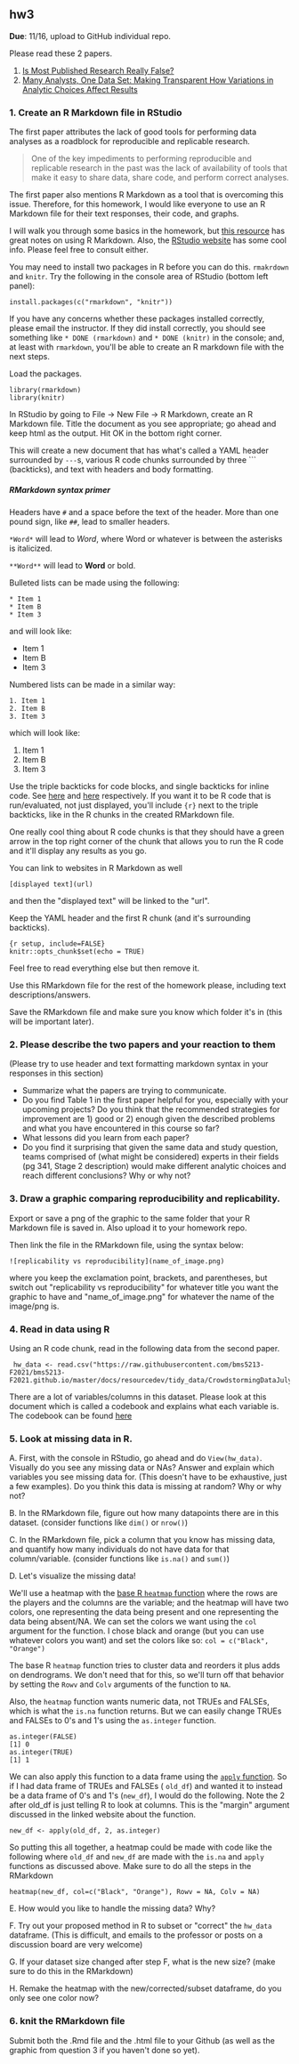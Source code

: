 ## hw3

**Due**: 11/16, upload to GitHub individual repo.

Please read these 2 papers.

1. [Is Most Published Research Really False?](https://github.com/bms5213-F2021/bms5213-F2021.github.io/raw/master/docs/resourcedev/papers/metaanalysis.pdf)
2. [Many Analysts, One Data Set: Making Transparent How Variations in Analytic Choices Affect Results](http://econweb.umd.edu/~pope/crowdsourcing_paper.pdf)

### 1. Create an R Markdown file in RStudio

The first paper attributes the lack of good tools for performing data analyses as a roadblock for reproducible and replicable research.

> One of the key impediments to performing reproducible and replicable research in the past was the
lack of availability of tools that make it easy to share data, share code, and perform correct analyses.

The first paper also mentions R Markdown as a tool that is overcoming this issue. Therefore, for this homework, I would like everyone to use an R Markdown file for their text responses, their code, and graphs.  

I will walk you through some basics in the homework, but [this resource](https://r4ds.had.co.nz/r-markdown.html) has great notes on using R Markdown. Also, the [RStudio website](https://rmarkdown.rstudio.com/lesson-1.html) has some cool info. Please feel free to consult either.

You may need to install two packages in R before you can do this. `rmakrdown` and `knitr`. Try the following in the console area of RStudio (bottom left panel):

```
install.packages(c("rmarkdown", "knitr"))
```

If you have any concerns whether these packages installed correctly, please email the instructor. If they did install correctly, you should see something like `* DONE (rmarkdown)` and `* DONE (knitr)` in the console; and, at least with `rmarkdown`, you'll be able to create an R markdown file with the next steps.

Load the packages.

```
library(rmarkdown)
library(knitr)
```

In RStudio by going to File -> New File -> R Markdown, create an R Markdown file. Title the document as you see appropriate; go ahead and keep html as the output. Hit OK in the bottom right corner.

This will create a new document that has what's called a YAML header surrounded by `---`s, various R code chunks surrounded by three ``` (backticks), and text with headers and body formatting.

##### RMarkdown syntax primer

Headers have `#` and a space before the text of the header. More than one pound sign, like `##`, lead to smaller headers.

`*Word*` will lead to *Word*, where Word or whatever is between the asterisks is italicized.


`**Word**` will lead to **Word** or bold.

Bulleted lists can be made using the following:

```
* Item 1
* Item B
* Item 3
```

and will look like:

* Item 1
* Item B
* Item 3

Numbered lists can be made in a similar way:

```
1. Item 1
2. Item B
3. Item 3
```

which will look like:

1. Item 1
2. Item B
3. Item 3

Use the triple backticks for code blocks, and single backticks for inline code. See [here](https://rmarkdown.rstudio.com/lesson-3.html) and [here](https://rmarkdown.rstudio.com/lesson-4.html) respectively. If you want it to be R code that is run/evaluated, not just displayed, you'll include `{r}` next to the triple backticks, like in the R chunks in the created RMarkdown file.

One really cool thing about R code chunks is that they should have a green arrow in the top right corner of the chunk that allows you to run the R code and it'll display any results as you go.

You can link to websites in R Markdown as well

```
[displayed text](url)
```

and then the "displayed text" will be linked to the "url".

Keep the YAML header and the first R chunk (and it's surrounding backticks).

```
{r setup, include=FALSE}
knitr::opts_chunk$set(echo = TRUE)
```

Feel free to read everything else but then remove it.

Use this RMarkdown file for the rest of the homework please, including text descriptions/answers.

Save the RMarkdown file and make sure you know which folder it's in (this will be important later).

### 2. Please describe the two papers and your reaction to them

(Please try to use header and text formatting markdown syntax in your responses in this section)

* Summarize what the papers are trying to communicate.
* Do you find Table 1 in the first paper helpful for you, especially with your upcoming projects? Do you think that the recommended strategies for improvement are 1) good or 2) enough given the described problems and what you have encountered in this course so far?
* What lessons did you learn from each paper?
* Do you find it surprising that given the same data and study question, teams comprised of (what might be considered) experts in their fields (pg 341, Stage 2 description) would make different analytic choices and reach different conclusions? Why or why not?

### 3. Draw a graphic comparing reproducibility and replicability.

Export or save a png of the graphic to the same folder that your R Markdown file is saved in. Also upload it to your homework repo.

Then link the file in the RMarkdown file, using the syntax below:

```
![replicability vs reproducibility](name_of_image.png)
```

where you keep the exclamation point, brackets, and parentheses, but switch out "replicability vs reproducibility" for whatever title you want the graphic to have and "name_of_image.png" for whatever the name of the image/png is.

### 4. Read in data using R

Using an R code chunk, read in the following data from the second paper.

```
 hw_data <- read.csv("https://raw.githubusercontent.com/bms5213-F2021/bms5213-F2021.github.io/master/docs/resourcedev/tidy_data/CrowdstormingDataJuly1st.csv")
```

There are a lot of variables/columns in this dataset. Please look at this document which is called a codebook and explains what each variable is. The codebook can be found [here](https://github.com/bms5213-F2021/bms5213-F2021.github.io/blob/master/docs/resourcedev/tidy_data/README_CrowdstormingDataJuly1st.txt)

### 5. Look at missing data in R.

A. First, with the console in RStudio, go ahead and do `View(hw_data)`. Visually do you see any missing data or NAs? Answer and explain which variables you see missing data for. (This doesn't have to be exhaustive, just a few examples). Do you think this data is missing at random? Why or why not?

B. In the RMarkdown file, figure out how many datapoints there are in this dataset. (consider functions like `dim()` or `nrow()`)

C. In the RMarkdown file, pick a column that you know has missing data, and quantify how many individuals do not have data for that column/variable. (consider functions like `is.na()` and `sum()`)

D. Let's visualize the missing data!

We'll use a heatmap with the [base R `heatmap` function](https://stat.ethz.ch/R-manual/R-devel/library/stats/html/heatmap.html) where the rows are the players and the columns are the variable; and the heatmap will have two colors, one representing the data being present and one representing the data being absent/NA. We can set the colors we want using the `col` argument for the function. I chose black and orange (but you can use whatever colors you want) and set the colors like so: `col = c("Black", "Orange")`

The base R `heatmap` function tries to cluster data and reorders it plus adds on dendrograms. We don't need that for this, so we'll turn off that behavior by setting the `Rowv` and `Colv` arguments of the function to `NA`.

Also, the `heatmap` function wants numeric data, not TRUEs and FALSEs, which is what the `is.na` function returns. But we can easily change TRUEs and FALSEs to 0's and 1's using the `as.integer` function.

```
as.integer(FALSE)
[1] 0
as.integer(TRUE)
[1] 1
```

We can also apply this function to a data frame using the [`apply` function](https://www.rdocumentation.org/packages/base/versions/3.6.2/topics/apply). So if I had data frame of TRUEs and FALSEs ( `old_df`) and wanted it to instead be a data frame of 0's and 1's (`new_df`), I would do the following. Note the 2 after old_df is just telling R to look at columns. This is the "margin" argument discussed in the linked website about the function.

```
new_df <- apply(old_df, 2, as.integer)
```

So putting this all together, a heatmap could be made with code like the following where `old_df` and `new_df` are made with the `is.na` and `apply` functions as discussed above. Make sure to do all the steps in the RMarkdown

```
heatmap(new_df, col=c("Black", "Orange"), Rowv = NA, Colv = NA)
```

E. How would you like to handle the missing data? Why?

F. Try out your proposed method in R to subset or "correct" the `hw_data` dataframe. (This is difficult, and emails to the professor or posts on a discussion board are very welcome)

G. If your dataset size changed after step F, what is the new size? (make sure to do this in the RMarkdown)

H. Remake the heatmap with the new/corrected/subset dataframe, do you only see one color now?

### 6. knit the RMarkdown file

Submit both the .Rmd file and the .html file to your Github (as well as the graphic from question 3 if you haven't done so yet).
